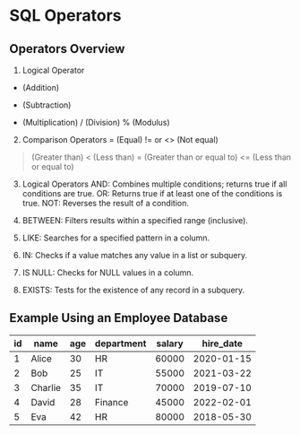 # SQL Operators
## Operators Overview
1. Logical Operator 
+ (Addition)
- (Subtraction)
* (Multiplication)
/ (Division)
% (Modulus)

2. Comparison Operators
= (Equal)
!= or <> (Not equal)
> (Greater than)
< (Less than)
>= (Greater than or equal to)
<= (Less than or equal to)

3. Logical Operators
AND: Combines multiple conditions; returns true if all conditions are true.
OR: Returns true if at least one of the conditions is true.
NOT: Reverses the result of a condition.

4. BETWEEN: Filters results within a specified range (inclusive).
5. LIKE: Searches for a specified pattern in a column.
6. IN: Checks if a value matches any value in a list or subquery.
7. IS NULL: Checks for NULL values in a column.
8. EXISTS: Tests for the existence of any record in a subquery.

## Example Using an Employee Database

| **id** | **name** | **age** | **department** | **salary** | **hire_date** |
|------------------|----------------|----------------|--------------------|----------------|------------|
| 1             | Alice           | 30            | HR                  | 60000     | 2020-01-15   |
| 2             | Bob           | 25            | IT                  | 55000     | 2021-03-22   |
| 3             | Charlie           | 35            | IT                  | 70000     | 2019-07-10   |
| 4             | David           | 28            | Finance                  | 45000     | 2022-02-01   |
| 5             | Eva           | 42            | HR                  | 80000     | 2018-05-30   |

